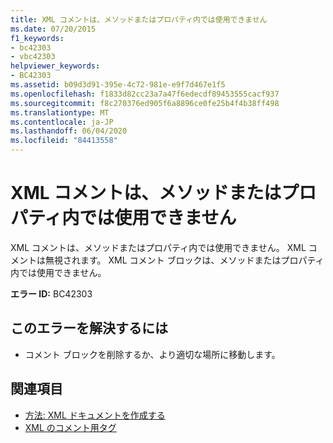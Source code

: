 ```yaml
---
title: XML コメントは、メソッドまたはプロパティ内では使用できません
ms.date: 07/20/2015
f1_keywords:
- bc42303
- vbc42303
helpviewer_keywords:
- BC42303
ms.assetid: b09d3d91-395e-4c72-981e-e9f7d467e1f5
ms.openlocfilehash: f1833d82cc23a7a47f6edecdf89453555cacf937
ms.sourcegitcommit: f8c270376ed905f6a8896ce0fe25b4f4b38ff498
ms.translationtype: MT
ms.contentlocale: ja-JP
ms.lasthandoff: 06/04/2020
ms.locfileid: "84413558"
---
```

# <a name="xml-comment-cannot-appear-within-a-method-or-a-property"></a>XML コメントは、メソッドまたはプロパティ内では使用できません
XML コメントは、メソッドまたはプロパティ内では使用できません。 XML コメントは無視されます。 XML コメント ブロックは、メソッドまたはプロパティ内では使用できません。  
  
 **エラー ID:** BC42303  
  
## <a name="to-correct-this-error"></a>このエラーを解決するには  
  
- コメント ブロックを削除するか、より適切な場所に移動します。  
  
## <a name="see-also"></a>関連項目

- [方法: XML ドキュメントを作成する](../programming-guide/program-structure/how-to-create-xml-documentation.md)
- [XML のコメント用タグ](../language-reference/xmldoc/index.md)
